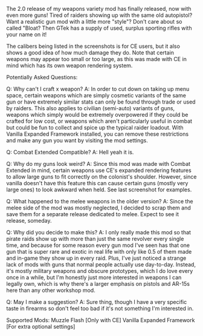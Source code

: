 The 2.0 release of my weapons variety mod has finally released, now with even more guns! Tired of raiders showing up with the same old autopistol? Want a realistic gun mod with a little more "style"? Don't care about so called "Bloat? Then GTek has a supply of used, surplus sporting rifles with your name on it!

The calibers being listed in the screenshots is for CE users, but it also shows a good idea of how much damage they do. Note that certain weapons may appear too small or too large, as this was made with CE in mind which has its own weapon rendering system.

Potentially Asked Questions:

Q: Why can't I craft x weapon?
A: In order to cut down on taking up menu space, certain weapons which are simply cosmetic variants of the same gun or have extremely similar stats can only be found through trade or used by raiders. This also applies to civilian (semi-auto) variants of guns, weapons which simply would be extremely overpowered if they could be crafted for low cost, or weapons which aren't particularly useful in combat but could be fun to collect and spice up the typical raider loadout. With Vanilla Expanded Framework installed, you can remove these restrictions and make any gun you want by visiting the mod settings.

Q: Combat Extended Compatible?
A: Hell yeah it is.

Q: Why do my guns look weird?
A: Since this mod was made with Combat Extended in mind, certain weapons use CE's expanded rendering features to allow large guns to fit correctly on the colonist's shoulder. However, since vanilla doesn't have this feature this can cause certain guns (mostly very large ones) to look awkward when held. See last screenshot for examples.

Q: What happened to the melee weapons in the older version?
A: Since the melee side of the mod was mostly neglected, I decided to scrap them and save them for a separate release dedicated to melee. Expect to see it release, someday.

Q: Why did you decide to make this?
A: I only really made this mod so that pirate raids show up with more than just the same revolver every single time, and because for some reason every gun mod I've seen has that one gun that is super rare and exotic in real life with only like 0.5 of them made and in-game they show up in every raid. Plus, I've just noticed a strange lack of mods with guns that normal people actually use day-to-day. Instead, it's mostly military weapons and obscure prototypes, which I do love every once in a while, but I'm honestly just more interested in weapons I can legally own, which is why there's a larger emphasis on pistols and AR-15s here than any other workshop mod.

Q: May I make a suggestion?
A: Sure thing, though I have a very specific taste in firearms so don't feel too bad if it's not something I'm interested in.

Supported Mods:
Muzzle Flash [Only with CE]
Vanilla Expanded Framework [For extra optional settings]